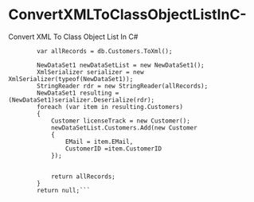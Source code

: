 # ConvertXMLToClassObjectListInC-
Convert XML To Class Object List In C#
``` IntelliLockDB.ILDataBase db = DBHelper.GetDataBase();
        var allRecords = db.Customers.ToXml();

        NewDataSet1 newDataSetList = new NewDataSet1();
        XmlSerializer serializer = new XmlSerializer(typeof(NewDataSet1));
        StringReader rdr = new StringReader(allRecords);
        NewDataSet1 resulting = (NewDataSet1)serializer.Deserialize(rdr);
        foreach (var item in resulting.Customers)
        {
            Customer licenseTrack = new Customer();
            newDataSetList.Customers.Add(new Customer
            {
                EMail = item.EMail,
                CustomerID =item.CustomerID
            });


            return allRecords;
        }
        return null;```
